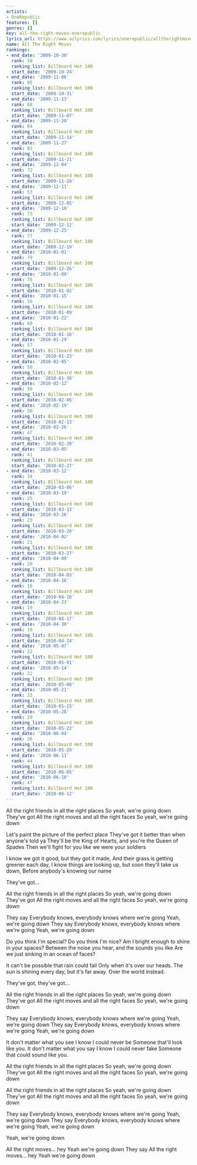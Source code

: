 ```yaml
---
artists:
- OneRepublic
features: []
genres: []
key: all-the-right-moves-onerepublic
lyrics_url: https://www.azlyrics.com/lyrics/onerepublic/alltherightmoves.html
name: All The Right Moves
rankings:
- end_date: '2009-10-30'
  rank: 58
  ranking_list: Billboard Hot 100
  start_date: '2009-10-24'
- end_date: '2009-11-06'
  rank: 85
  ranking_list: Billboard Hot 100
  start_date: '2009-10-31'
- end_date: '2009-11-13'
  rank: 68
  ranking_list: Billboard Hot 100
  start_date: '2009-11-07'
- end_date: '2009-11-20'
  rank: 84
  ranking_list: Billboard Hot 100
  start_date: '2009-11-14'
- end_date: '2009-11-27'
  rank: 83
  ranking_list: Billboard Hot 100
  start_date: '2009-11-21'
- end_date: '2009-12-04'
  rank: 72
  ranking_list: Billboard Hot 100
  start_date: '2009-11-28'
- end_date: '2009-12-11'
  rank: 53
  ranking_list: Billboard Hot 100
  start_date: '2009-12-05'
- end_date: '2009-12-18'
  rank: 73
  ranking_list: Billboard Hot 100
  start_date: '2009-12-12'
- end_date: '2009-12-25'
  rank: 77
  ranking_list: Billboard Hot 100
  start_date: '2009-12-19'
- end_date: '2010-01-01'
  rank: 79
  ranking_list: Billboard Hot 100
  start_date: '2009-12-26'
- end_date: '2010-01-08'
  rank: 78
  ranking_list: Billboard Hot 100
  start_date: '2010-01-02'
- end_date: '2010-01-15'
  rank: 56
  ranking_list: Billboard Hot 100
  start_date: '2010-01-09'
- end_date: '2010-01-22'
  rank: 60
  ranking_list: Billboard Hot 100
  start_date: '2010-01-16'
- end_date: '2010-01-29'
  rank: 57
  ranking_list: Billboard Hot 100
  start_date: '2010-01-23'
- end_date: '2010-02-05'
  rank: 50
  ranking_list: Billboard Hot 100
  start_date: '2010-01-30'
- end_date: '2010-02-12'
  rank: 56
  ranking_list: Billboard Hot 100
  start_date: '2010-02-06'
- end_date: '2010-02-19'
  rank: 50
  ranking_list: Billboard Hot 100
  start_date: '2010-02-13'
- end_date: '2010-02-26'
  rank: 47
  ranking_list: Billboard Hot 100
  start_date: '2010-02-20'
- end_date: '2010-03-05'
  rank: 41
  ranking_list: Billboard Hot 100
  start_date: '2010-02-27'
- end_date: '2010-03-12'
  rank: 34
  ranking_list: Billboard Hot 100
  start_date: '2010-03-06'
- end_date: '2010-03-19'
  rank: 25
  ranking_list: Billboard Hot 100
  start_date: '2010-03-13'
- end_date: '2010-03-26'
  rank: 23
  ranking_list: Billboard Hot 100
  start_date: '2010-03-20'
- end_date: '2010-04-02'
  rank: 21
  ranking_list: Billboard Hot 100
  start_date: '2010-03-27'
- end_date: '2010-04-09'
  rank: 20
  ranking_list: Billboard Hot 100
  start_date: '2010-04-03'
- end_date: '2010-04-16'
  rank: 18
  ranking_list: Billboard Hot 100
  start_date: '2010-04-10'
- end_date: '2010-04-23'
  rank: 19
  ranking_list: Billboard Hot 100
  start_date: '2010-04-17'
- end_date: '2010-04-30'
  rank: 18
  ranking_list: Billboard Hot 100
  start_date: '2010-04-24'
- end_date: '2010-05-07'
  rank: 22
  ranking_list: Billboard Hot 100
  start_date: '2010-05-01'
- end_date: '2010-05-14'
  rank: 22
  ranking_list: Billboard Hot 100
  start_date: '2010-05-08'
- end_date: '2010-05-21'
  rank: 23
  ranking_list: Billboard Hot 100
  start_date: '2010-05-15'
- end_date: '2010-05-28'
  rank: 29
  ranking_list: Billboard Hot 100
  start_date: '2010-05-22'
- end_date: '2010-06-04'
  rank: 36
  ranking_list: Billboard Hot 100
  start_date: '2010-05-29'
- end_date: '2010-06-11'
  rank: 44
  ranking_list: Billboard Hot 100
  start_date: '2010-06-05'
- end_date: '2010-06-18'
  rank: 47
  ranking_list: Billboard Hot 100
  start_date: '2010-06-12'
---
```


All the right friends in all the right places
So yeah, we're going down
They've got
All the right moves and all the right faces
So yeah, we're going down

Let's paint the picture of the perfect place
They've got it better than when anyone's told ya
They'll be the King of Hearts, and you're the Queen of Spades
Then we'll fight for you like we were your soldiers

I know we got it good, but they got it made,
And their grass is getting greener each day,
I know things are looking up, but soon they'll take us down,
Before anybody's knowing our name

They've got...

All the right friends in all the right places
So yeah, we're going down
They've got
All the right moves and all the right faces
So yeah, we're going down

They say
Everybody knows, everybody knows where we're going
Yeah, we're going down
They say
Everybody knows, everybody knows where we're going
Yeah, we're going down

Do you think I'm special? Do you think I'm nice?
Am I bright enough to shine in your spaces?
Between the noise you hear, and the sounds you like
Are we just sinking in an ocean of faces?

It can't be possible that rain could fall
Only when it's over our heads.
The sun is shining every day, but it's far away.
Over the world instead.

They've got, they've got...

All the right friends in all the right places
So yeah, we're going down
They've got
All the right moves and all the right faces
So yeah, we're going down

They say
Everybody knows, everybody knows where we're going
Yeah, we're going down
They say
Everybody knows, everybody knows where we're going
Yeah, we're going down

It don't matter what you see
I know I could never be
Someone that'll look like you.
It don't matter what you say
I know I could never fake
Someone that could sound like you.

All the right friends in all the right places
So yeah, we're going down
They've got
All the right moves and all the right faces
So yeah, we're going down

All the right friends in all the right places
So yeah, we're going down
They've got
All the right moves and all the right faces
So yeah, we're going down

They say
Everybody knows, everybody knows where we're going
Yeah, we're going down
They say
Everybody knows, everybody knows where we're going
Yeah, we're going down

Yeah, we're going down 

All the right moves... hey
Yeah we're going down
They say
All the right moves... hey
Yeah we're going down



